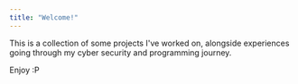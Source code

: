 ```yaml
---
title: "Welcome!"
---
```


This is a collection of some projects I've worked on, alongside experiences going through my cyber security and programming journey.

Enjoy :P
